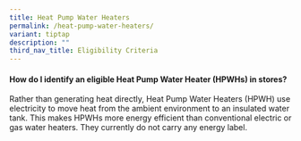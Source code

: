 ```yaml
---
title: Heat Pump Water Heaters
permalink: /heat-pump-water-heaters/
variant: tiptap
description: ""
third_nav_title: Eligibility Criteria
---
```

<h4><strong>How do I identify an eligible Heat Pump Water Heater (HPWHs) in stores?</strong></h4>
<p>Rather than generating heat directly, Heat Pump Water Heaters (HPWH) use
electricity to move heat from the ambient environment to an insulated water
tank. This makes HPWHs more energy efficient than conventional electric
or gas water heaters. They currently do not carry any energy label.</p>